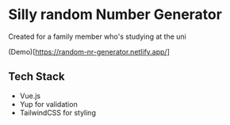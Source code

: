 # Silly random Number Generator

Created for a family member who's studying at the uni

(Demo)[https://random-nr-generator.netlify.app/]

## Tech Stack

- Vue.js
- Yup for validation
- TailwindCSS for styling
